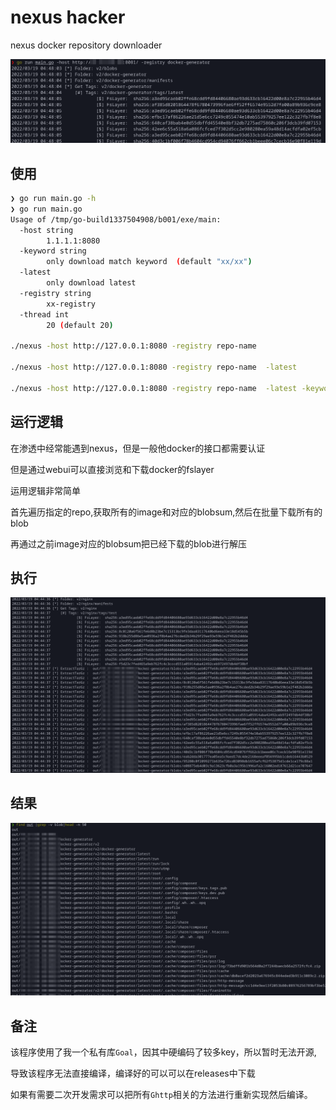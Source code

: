 # nexus hacker

nexus docker repository downloader

![image](images/3.png)

## 使用

```bash
❯ go run main.go -h
❯ go run main.go
Usage of /tmp/go-build1337504908/b001/exe/main:
  -host string
    	1.1.1.1:8080
  -keyword string
    	only download match keyword  (default "xx/xx")
  -latest
    	only download latest
  -registry string
    	xx-registry
  -thread int
    	20 (default 20)
    	
./nexus -host http://127.0.0.1:8080 -registry repo-name

./nexus -host http://127.0.0.1:8080 -registry repo-name  -latest

./nexus -host http://127.0.0.1:8080 -registry repo-name  -latest -keyword nginx

```

## 运行逻辑

在渗透中经常能遇到nexus，但是一般他docker的接口都需要认证

但是通过webui可以直接浏览和下载docker的fslayer

运用逻辑非常简单

首先遍历指定的repo,获取所有的image和对应的blobsum,然后在批量下载所有的blob

再通过之前image对应的blobsum把已经下载的blob进行解压


## 执行
![image](images/1.png)


## 结果

![image](images/2.png)

## 备注

该程序使用了我一个私有库`Goal`，因其中硬编码了较多key，所以暂时无法开源,

导致该程序无法直接编译，编译好的可以可以在releases中下载

如果有需要二次开发需求可以把所有`Ghttp`相关的方法进行重新实现然后编译。